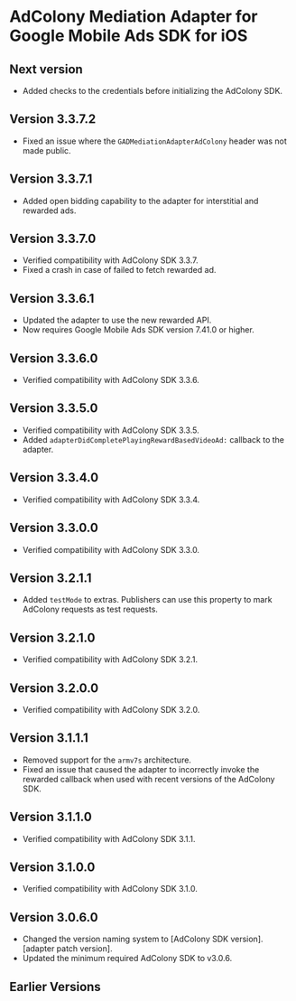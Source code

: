 # AdColony Mediation Adapter for Google Mobile Ads SDK for iOS

## Next version
- Added checks to the credentials before initializing the AdColony SDK.

## Version 3.3.7.2
- Fixed an issue where the `GADMediationAdapterAdColony` header was not made public.

## Version 3.3.7.1
- Added open bidding capability to the adapter for interstitial and rewarded ads.

## Version 3.3.7.0
- Verified compatibility with AdColony SDK 3.3.7.
- Fixed a crash in case of failed to fetch rewarded ad.

## Version 3.3.6.1
- Updated the adapter to use the new rewarded API.
- Now requires Google Mobile Ads SDK version 7.41.0 or higher.

## Version 3.3.6.0
- Verified compatibility with AdColony SDK 3.3.6.

## Version 3.3.5.0
- Verified compatibility with AdColony SDK 3.3.5.
- Added `adapterDidCompletePlayingRewardBasedVideoAd:` callback to the adapter.

## Version 3.3.4.0
- Verified compatibility with AdColony SDK 3.3.4.

## Version 3.3.0.0
- Verified compatibility with AdColony SDK 3.3.0.

## Version 3.2.1.1
- Added `testMode` to extras. Publishers can use this property to mark AdColony
  requests as test requests.

## Version 3.2.1.0
- Verified compatibility with AdColony SDK 3.2.1.

## Version 3.2.0.0
- Verified compatibility with AdColony SDK 3.2.0.

## Version 3.1.1.1
- Removed support for the `armv7s` architecture.
- Fixed an issue that caused the adapter to incorrectly invoke the rewarded
  callback when used with recent versions of the AdColony SDK.

## Version 3.1.1.0
- Verified compatibility with AdColony SDK 3.1.1.

## Version 3.1.0.0
- Verified compatibility with AdColony SDK 3.1.0.

## Version 3.0.6.0
- Changed the version naming system to
  [AdColony SDK version].[adapter patch version].
- Updated the minimum required AdColony SDK to v3.0.6.

## Earlier Versions
